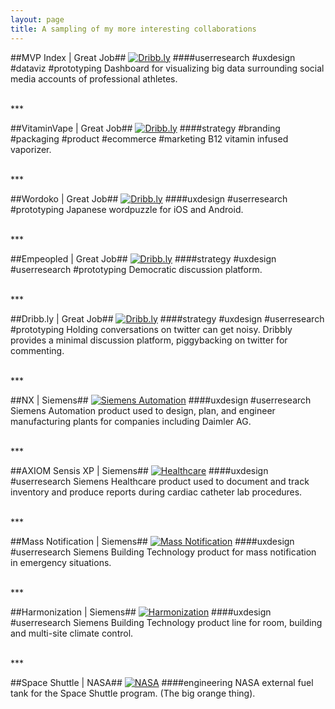 ```yaml
---
layout: page
title: A sampling of my more interesting collaborations
---
```



##MVP Index | Great Job##
[![Dribb.ly](/assets/images/projects/mvpindex.png "MVP Index Image")](/projects/mvpindex)
###\#userresearch \#uxdesign \#dataviz \#prototyping
Dashboard for visualizing big data surrounding social media accounts of professional athletes.

<br>
***
<br>

##VitaminVape | Great Job##
[![Dribb.ly](/assets/images/projects/vitamin-vape.png "Vitamin Vape Image")](/projects/vitaminvape.html)
###\#strategy \#branding \#packaging \#product \#ecommerce \#marketing
B12 vitamin infused vaporizer.

<br>
***
<br>

##Wordoko | Great Job##
[![Dribb.ly](/assets/images/projects/dribbly.png "Wordoko Image")](/projects/wordoko.html)
###\#uxdesign \#userresearch \#prototyping
Japanese wordpuzzle for iOS and Android.

<br>
***
<br>

##Empeopled | Great Job##
[![Dribb.ly](/assets/images/projects/empeopled.png "Empeopled Image")](/projects/empeopled.html)
###\#strategy \#uxdesign \#userresearch \#prototyping
Democratic discussion platform.

<br>
***
<br>

##Dribb.ly | Great Job##
[![Dribb.ly](/assets/images/projects/dribbly.png "Dribb.ly Image")](/projects/dribbly.html)
###\#strategy \#uxdesign \#userresearch \#prototyping
Holding conversations on twitter can get noisy.  Dribbly provides a minimal discussion platform, piggybacking on twitter for commenting.

<br>
***
<br>

##NX | Siemens##
[![Siemens Automation](/assets/images/projects/automation.jpg "Siemens Automation Image")](/projects/automation.html)
###\#uxdesign \#userresearch
Siemens Automation product used to design, plan, and engineer manufacturing plants for companies including Daimler AG.

<br>
***
<br>

##AXIOM Sensis XP | Siemens##
[![Healthcare](/assets/images/projects/healthcare.jpg "Siemens Healthcare Image")](/projects/sensis.html)
###\#uxdesign \#userresearch
Siemens Healthcare product used to document and track inventory and produce reports during cardiac catheter lab procedures.

<br>
***
<br>

##Mass Notification | Siemens##
[![Mass Notification](/assets/images/projects/mass-notification.jpg "Siemens Mass Notification Image")](/projects/mass-notification.html)
###\#uxdesign \#userresearch
Siemens Building Technology product for mass notification in emergency situations.

<br>
***
<br>

##Harmonization | Siemens##
[![Harmonization](/assets/images/projects/harmonization.jpg "Siemens Harmonization Image")](/projects/harmonization.html)
###\#uxdesign \#userresearch
Siemens Building Technology product line for room, building and multi-site climate control.

<br>
***
<br>

##Space Shuttle | NASA##
[![NASA](/assets/images/projects/space-shuttle.jpg "NASA Image")](/projects/nasa.html)
###\#engineering
NASA external fuel tank for the Space Shuttle program.  (The big orange thing).
